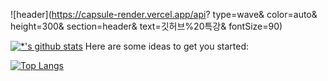 ![header](https://capsule-render.vercel.app/api?
type=wave&
color=auto&
height=300&
section=header&
text=깃허브%20특강&
fontSize=90)

[![*'s github stats](https://github-readme-stats.vercel.app/api?username=SeoinArt&show_icons=true&theme=radical)](https://github.com/SeoinArt)
Here are some ideas to get you started:

[![Top Langs](https://github-readme-stats.vercel.app/api/top-langs/?username=SeoinArt)](https://github.com/SeoinArt/github-readme-stats)
